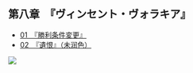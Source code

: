 ## 第八章　『ヴィンセント・ヴォラキア』

- [01　『勝利条件変更』](01.html)
- [02　『遺恨』（未润色）](02.html)


![](/res/imgs/article/chapter080/00-b.jpg)